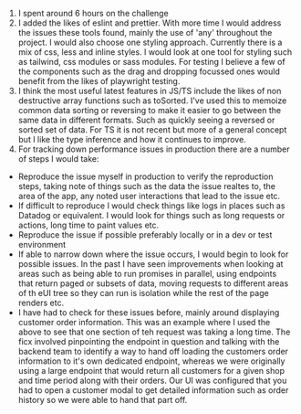 1. I spent around 6 hours on the challenge
2. I added the likes of eslint and prettier. With more time I would address the issues these tools found, mainly the use of 'any' throughout the project. I would also choose one styling approach. Currently there is a mix of css, less and inline styles. I would look at one tool for styling such as tailwind, css modules or sass modules. For testing I believe a few of the components such as the drag and dropping focussed ones would benefit from the likes of playwright testing.
3. I think the most useful latest features in JS/TS include the likes of non destructive array functions such as toSorted. I've used this to memoize common data sorting or reversing to make it easier to go between the same data in different formats. Such as quickly seeing a reversed or sorted set of data. For TS it is not recent but more of a general concept but I like the type inference and how it continues to improve.
4. For tracking down performance issues in production there are a number of steps I would take:

- Reproduce the issue myself in production to verify the reproduction steps, taking note of things such as the data the issue realtes to, the area of the app, any noted user interactions that lead to the issue etc.
- If difficult to reproduce I would check things like logs in places such as Datadog or equivalent. I would look for things such as long requests or actions, long time to paint values etc.
- Reproduce the issue if possible preferably locally or in a dev or test environment
- If able to narrow down where the issue occurs, I would begin to look for possible issues. In the past I have seen improvements when looking at areas such as being able to run promises in parallel, using endpoints that return paged or subsets of data, moving requests to different areas of th eUI tree so they can run is isolation while the rest of the page renders etc.
- I have had to check for these issues before, mainly around displaying customer order information. This was an example where I used the above to see that one section of teh request was taking a long time. The ficx involved pinpointing the endpoint in question and talking with the backend team to identify a way to hand off loading the customers order information to it's own dedicated endpoint, whereas we were originally using a large endpoint that would return all customers for a given shop and time period along with their orders. Our UI was configured that you had to open a customer modal to get detailed information such as order history so we were able to hand that part off.
